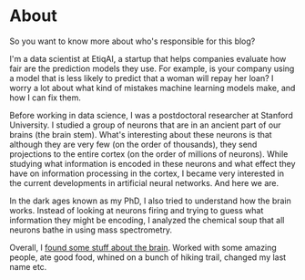 # About

So you want to know more about who's responsible for this blog? 

I'm a data scientist at EtiqAI, a startup that helps companies evaluate how fair are the prediction models they use. For example, is your company using a model that is less likely to predict that a woman will repay her loan? I worry a lot about what kind of mistakes machine learning models make, and how I can fix them.  

Before working in data science, I was a postdoctoral researcher at Stanford University. I studied a group of neurons that are in an ancient part of our brains (the brain stem). What's interesting about these neurons is that although they are very few (on the order of thousands), they send projections to the entire cortex (on the order of millions of neurons). While studying what information is encoded in these neurons and what effect they have on information processing in the cortex, I became very interested in the current developments in artificial neural networks. And here we are. 

In the dark ages known as my PhD, I also tried to understand how the brain works. Instead of looking at neurons firing and trying to guess what information they might be encoding, I analyzed the chemical soup that all neurons bathe in using mass spectrometry. 

Overall, I [found some stuff about the brain](https://scholar.google.com/citations?user=H9Vd50IAAAAJ&hl=en). Worked with some amazing people, ate good food, whined on a bunch of hiking trail, changed my last name etc.
